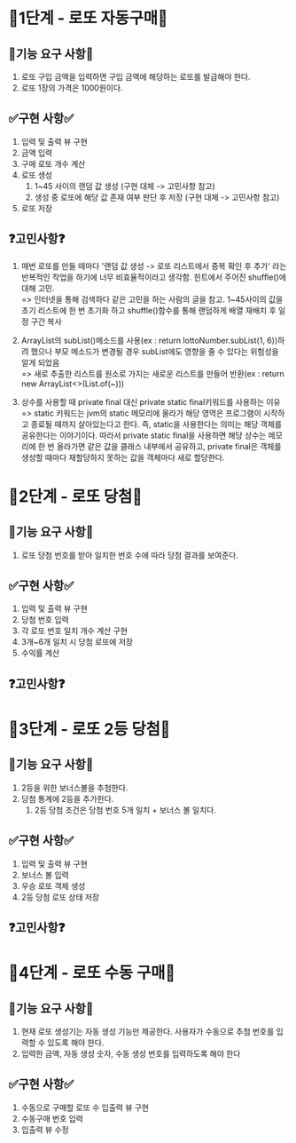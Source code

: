 # 🚀1단계 - 로또 자동구매🚀
## 🔧기능 요구 사항🔧
1. 로또 구입 금액을 입력하면 구입 금액에 해당하는 로또를 발급해야 한다.
2. 로또 1장의 가격은 1000원이다.
## ✅구현 사항✅
1. 입력 및 출력 뷰 구현
2. 금액 입력
3. 구매 로또 개수 계산
4. 로또 생성
   1. 1~45 사이의 랜덤 값 생성 (구현 대체 -> 고민사항 참고)
   2. 생성 중 로또에 해당 값 존재 여부 판단 후 저장 (구현 대체 -> 고민사항 참고)
5. 로또 저장
## ❓고민사항❓

1. 매번 로또를 만들 때마다 '랜덤 값 생성 -> 로또 리스트에서 중복 확인 후 추가' 라는 반복적인 작업을 하기에 너무 비효율적이라고 생각함. 힌트에서 주어진 shuffle()에 대해 고민.<br>
=> 인터넷을 통해 검색하다 같은 고민을 하는 사람의 글을 참고. 1~45사이의 값을 초기 리스트에 한 번 초기화 하고 shuffle()함수를 통해 랜덤하게 배열 재배치 후 일정 구간 복사

2. ArrayList의 subList()메소드를 사용(ex : return lottoNumber.subList(1, 6))하려 했으나 부모 메소드가 변경될 경우 subList에도 영향을 줄 수 있다는 위험성을 알게 되었음<br>
=> 새로 추출한 리스트를 원소로 가지는 새로운 리스트를 만들어 반환(ex : return new ArrayList<>(List.of(~)))

3. 상수를 사용할 때 private final 대신 private static final키워드를 사용하는 이유<br>
=> static 키워드는  jvm의 static 메모리에 올라가 해당 영역은 프로그램이 시작하고 종료될 때까지 살아있는다고 한다. 즉, static을 사용한다는 의미는 해당 객체를 공유한다는 이야기이다. 따라서 private static final을 사용하면 해당 상수는 메모리에 한 번 올라가면 같은 값을 클래스 내부에서 공유하고, private final은 객체를 생성할 때마다 재할당하지 못하는 값을 객체마다 새로 할당한다. 

# 🚀2단계 - 로또 당첨🚀
## 🔧기능 요구 사항🔧
1. 로또 당첨 번호를 받아 일치한 번호 수에 따라 당첨 결과를 보여준다.
## ✅구현 사항✅
1. 입력 및 출력 뷰 구현
2. 당첨 번호 입력
3. 각 로또 번호 일치 개수 계산 구현
4. 3개~6개 일치 시 당첨 로또에 저장
5. 수익률 계산
## ❓고민사항❓

# 🚀3단계 - 로또 2등 당첨🚀
## 🔧기능 요구 사항🔧
1. 2등을 위한 보너스볼을 추첨한다.
2. 당첨 통계에 2등을 추가한다.
   1. 2등 당첨 조건은 당첨 번호 5개 일치 + 보너스 볼 일치다.
## ✅구현 사항✅
1. 입력 및 출력 뷰 구현
2. 보너스 볼 입력
3. 우승 로또 객체 생성
4. 2등 당첨 로또 상태 저장
## ❓고민사항❓

# 🚀4단계 - 로또 수동 구매🚀
## 🔧기능 요구 사항🔧
1. 현재 로또 생성기는 자동 생성 기능만 제공한다. 사용자가 수동으로 추첨 번호를 입력할 수 있도록 해야 한다.
2. 입력한 금액, 자동 생성 숫자, 수동 생성 번호를 입력하도록 해야 한다
## ✅구현 사항✅
1. 수동으로 구매할 로또 수 입출력 뷰 구현
2. 수동구매 번호 입력
3. 입출력 뷰 수정
